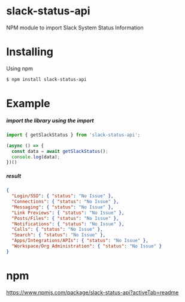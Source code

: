 # slack-status-api
NPM module to import Slack System Status Information

# Installing
Using npm
```bash
$ npm install slack-status-api
```
# Example
##### import the library using the import
```typescript
import { getSlackStatus } from 'slack-status-api';

(async () => {
  const data = await getSlackStatus();
  console.log(data);
})()
```
##### result
```json
{
  "Login/SSO": { "status": "No Issue" },
  "Connections": { "status": "No Issue" },
  "Messaging": { "status": "No Issue" },
  "Link Previews": { "status": "No Issue" },
  "Posts/Files": { "status": "No Issue" },
  "Notifications": { "status": "No Issue" },
  "Calls": { "status": "No Issue" },
  "Search": { "status": "No Issue" },
  "Apps/Integrations/APIs": { "status": "No Issue" },
  "Workspace/Org Administration": { "status": "No Issue" }
}
```
# npm
https://www.npmjs.com/package/slack-status-api?activeTab=readme